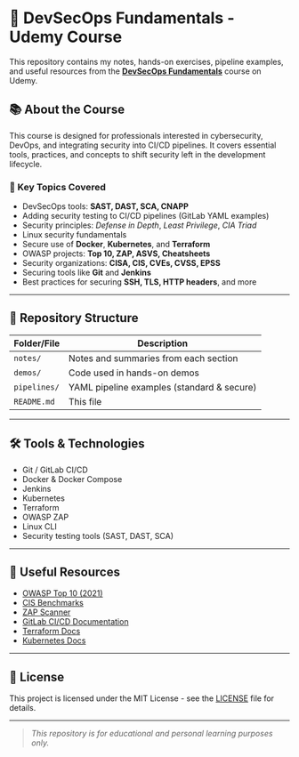 # 🚀 DevSecOps Fundamentals - Udemy Course

This repository contains my notes, hands-on exercises, pipeline examples, and useful resources from the **[DevSecOps Fundamentals](https://www.udemy.com/course/devsecops-fundamentals/)** course on Udemy.

## 📚 About the Course

This course is designed for professionals interested in cybersecurity, DevOps, and integrating security into CI/CD pipelines. It covers essential tools, practices, and concepts to shift security left in the development lifecycle.

### 🧠 Key Topics Covered

- DevSecOps tools: **SAST, DAST, SCA, CNAPP**
- Adding security testing to CI/CD pipelines (GitLab YAML examples)
- Security principles: *Defense in Depth*, *Least Privilege*, *CIA Triad*
- Linux security fundamentals
- Secure use of **Docker**, **Kubernetes**, and **Terraform**
- OWASP projects: **Top 10, ZAP, ASVS, Cheatsheets**
- Security organizations: **CISA, CIS, CVEs, CVSS, EPSS**
- Securing tools like **Git** and **Jenkins**
- Best practices for securing **SSH, TLS, HTTP headers**, and more

---

## 📂 Repository Structure

| Folder/File       | Description |
|-------------------|-------------|
| `notes/`          | Notes and summaries from each section |
| `demos/`          | Code used in hands-on demos |
| `pipelines/`      | YAML pipeline examples (standard & secure) |
| `README.md`       | This file |

---

## 🛠️ Tools & Technologies

- Git / GitLab CI/CD
- Docker & Docker Compose
- Jenkins
- Kubernetes
- Terraform
- OWASP ZAP
- Linux CLI
- Security testing tools (SAST, DAST, SCA)

---


## 📌 Useful Resources

- [OWASP Top 10 (2021)](https://owasp.org/Top10/)
- [CIS Benchmarks](https://www.cisecurity.org/cis-benchmarks/)
- [ZAP Scanner](https://www.zaproxy.org/)
- [GitLab CI/CD Documentation](https://docs.gitlab.com/ee/ci/)
- [Terraform Docs](https://developer.hashicorp.com/terraform/docs)
- [Kubernetes Docs](https://kubernetes.io/docs/)

---

## 📜 License

This project is licensed under the MIT License - see the [LICENSE]() file for details.

---

> _This repository is for educational and personal learning purposes only._
